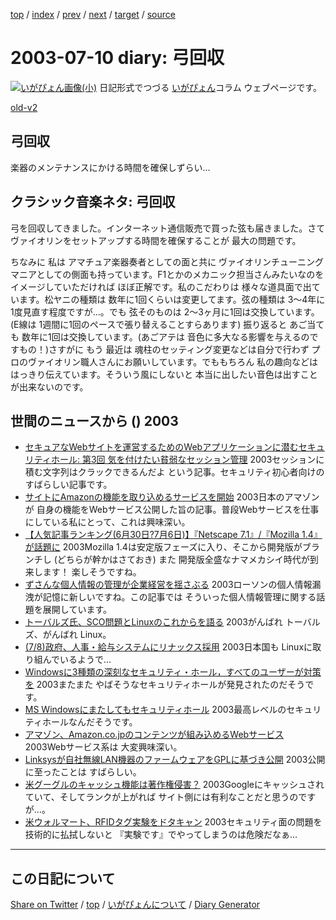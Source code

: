 [top](../index.html) 
 / [index](index.html) 
 / [prev](ig030709.html) 
 / [next](ig030711.html) 
 / [target](https://igapyon.github.io/diary/2003/ig030710.html) 
 / [source](https://github.com/igapyon/diary/blob/gh-pages/2003/ig030710.html.src.md) 

2003-07-10 diary: 弓回収
=====================================================================================================
[![いがぴょん画像(小)](https://igapyon.github.io/diary/images/iga200306s.jpg "いがぴょん")](https://igapyon.github.io/diary/memo/memoigapyon.html) 日記形式でつづる [いがぴょん](https://igapyon.github.io/diary/memo/memoigapyon.html)コラム ウェブページです。

[old-v2](ig030710-orig.html)

## 弓回収

楽器のメンテナンスにかける時間を確保しずらい…


## クラシック音楽ネタ: 弓回収

弓を回収してきました。インターネット通信販売で買った弦も届きました。さて ヴァイオリンをセットアップする時間を確保することが 最大の問題です。

ちなみに 私は アマチュア楽器奏者としての面と共に ヴァイオリンチューニングマニアとしての側面も持っています。F1とかのメカニック担当さんみたいなのをイメージしていただければ ほぼ正解です。私のこだわりは 様々な道具面で出ています。松ヤニの種類は 数年に1回くらいは変更してます。弦の種類は
3～4年に1度見直す程度ですが…。でも 弦そのものは 2～3ヶ月に1回は交換しています。(E線は
1週間に1回のペースで張り替えることすらあります) 振り返ると あご当ても 数年に1回は交換しています。(あごアテは 音色に多大なる影響を与えるのですもの！)さすがに もう 最近は 魂柱のセッティング変更などは自分で行わず プロのヴァイオリン職人さんにお願いしています。でももちろん 私の趣向などは はっきり伝えています。そういう風にしないと 本当に出したい音色は出すことが出来ないのです。

## 世間のニュースから () 2003

* [セキュアなWebサイトを運営するためのWebアプリケーションに潜むセキュリティホール: 第3回 気を付けたい貧弱なセッション管理](http://www.atmarkit.co.jp/fsecurity/rensai/webhole03/webhole01.html)  2003セッションに積む文字列はクラックできるんだよ という記事。セキュリティ初心者向けのすばらしい記事です。
* [サイトにAmazonの機能を取り込めるサービスを開始](http://www.zdnet.co.jp/news/0307/09/njbt_09.html)  2003日本のアマゾンが 自身の機能をWebサービス公開した旨の記事。普段Webサービスを仕事にしている私にとって、これは興味深い。
* [【人気記事ランキング(6月30日?7月6日)】『Netscape 7.1』/『Mozilla 1.4』が話題に](http://linux.ascii24.com/linux/news/today/2003/07/08/644820-000.html)  2003Mozilla 1.4は安定版フェーズに入り、そこから開発版がブランチし (どちらが幹かはさておき) また 開発版全盛なナマメカシイ時代が到来します！ 楽しそうですね。
* [ずさんな個人情報の管理が企業経営を揺さぶる](http://itpro.nikkeibp.co.jp/free/ITPro/OPINION/20030707/1/)  2003ローソンの個人情報漏洩が記憶に新しいですね。この記事では そういった個人情報管理に関する話題を展開しています。
* [トーバルズ氏、SCO問題とLinuxのこれからを語る](http://www.zdnet.co.jp/news/0307/09/ne00_torvalds.html)  2003がんばれ トーバルズ、がんばれ Linux。
* [(7/8)政府、人事・給与システムにリナックス採用](http://it.nikkei.co.jp/it/sp/win_vs_linux.cfm?i=2003070810250wb)  2003日本国も Linuxに取り組んでいるようで…
* [Windowsに3種類の深刻なセキュリティ・ホール，すべてのユーザーが対策を](http://itpro.nikkeibp.co.jp/free/ITPro/NEWS/20030710/3/)  2003またまた やばそうなセキュリティホールが発見されたのだそうです。
* [MS Windowsにまたしてもセキュリティホール](http://japan.cnet.com/svc/rss?id=1261.47623.59829)  2003最高レベルのセキュリティホールなんだそうです。
* [アマゾン、Amazon.co.jpのコンテンツが組み込めるWebサービス](http://biztech.nikkeibp.co.jp/wcs/leaf/CID/onair/biztech/inet/256366)  2003Webサービス系は 大変興味深い。
* [Linksysが自社無線LAN機器のファームウェアをGPLに基づき公開](http://www.zdnet.co.jp/enterprise/0307/08/epi02.html)  2003公開に至ったことは すばらしい。
* [米グーグルのキャッシュ機能は著作権侵害？](http://japan.cnet.com/news/com/story/0,2000047668,20059840,00.htm)  2003Googleにキャッシュされていて、そしてランクが上がれば サイト側には有利なことだと思うのですが…。
* [米ウォルマート、RFIDタグ実験をドタキャン](http://japan.cnet.com/news/ent/story/0,2000047623,20059847,00.htm)  2003セキュリティ面の問題を技術的に払拭しないと 『実験です』でやってしまうのは危険だなぁ…


----------------------------------------------------------------------------------------------------

## この日記について

[Share on Twitter](https://twitter.com/intent/tweet?hashtags=igapyon%2Cdiary%2C%E3%81%84%E3%81%8C%E3%81%B4%E3%82%87%E3%82%93&text=%E5%BC%93%E5%9B%9E%E5%8F%8E&url=https%3A%2F%2Figapyon.github.io%2Fdiary%2F2003%2Fig030710.html) / [top](../index.html) / [いがぴょんについて](https://igapyon.github.io/diary/memo/memoigapyon.html) / [Diary Generator](https://github.com/igapyon/igapyonv3)
